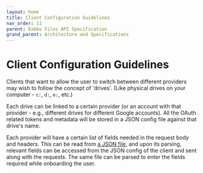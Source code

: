 ```yaml
---
layout: home
title: Client Configuration Guidelines
nav_order: 11
parent: Dabbu Files API Specification
grand_parent: Architecture and Specifications
---
```


# Client Configuration Guidelines

Clients that want to allow the user to switch between different providers may wish to follow the concept of 'drives'. (Like physical drives on your computer - `c:`, `d:`, `e:`, etc.)

Each drive can be linked to a certain provider (or an account with that provider - e.g., different drives for different Google accounts). All the OAuth related tokens and metadata will be stored in a JSON config file against that drive's name.

Each provider will have a certain list of fields needed in the request body and headers. This can be read from [a JSON file](/schema/provider_fields.json), and upon its parsing, relevant fields can be accessed from the JSON config of the client and sent along with the requests. The same file can be parsed to enter the fields required while onboarding the user.
